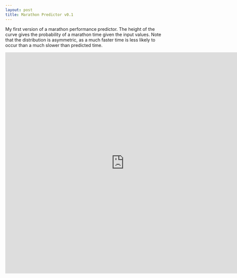 ```yaml
---
layout: post
title: Marathon Predictor v0.1
---
```


My first version of a marathon performance predictor. The height of the curve gives the probability of a marathon time given the input values. Note that the distribution is asymmetric, as a much faster time is less likely to occur than a much slower than predicted time.

<iframe width="750" height="700" src="https://johnsg.shinyapps.io/phidippides" frameborder="0" allowfullscreen="allowfullscreen"></iframe>
